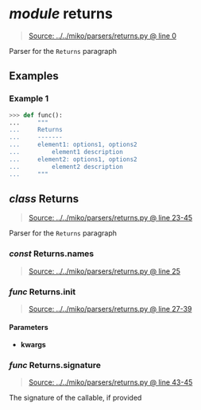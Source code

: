 # *module* **returns**

> [Source: ../../miko/parsers/returns.py @ line 0](../../miko/parsers/returns.py#L0)

Parser for the `Returns` paragraph

## Examples

### Example 1

```python
>>> def func():
...     """
...     Returns
...     -------
...     element1: options1, options2
...         element1 description
...     element2: options1, options2
...         element2 description
...     """
```

## *class* **Returns**

> [Source: ../../miko/parsers/returns.py @ line 23-45](../../miko/parsers/returns.py#L23-L45)

Parser for the `Returns` paragraph

### *const* Returns.**names**

> [Source: ../../miko/parsers/returns.py @ line 25](../../miko/parsers/returns.py#L25)

### *func* Returns.**__init__**

> [Source: ../../miko/parsers/returns.py @ line 27-39](../../miko/parsers/returns.py#L27-L39)

#### Parameters

- **kwargs**


### *func* Returns.**signature**

> [Source: ../../miko/parsers/returns.py @ line 43-45](../../miko/parsers/returns.py#L43-L45)

The signature of the callable, if provided
